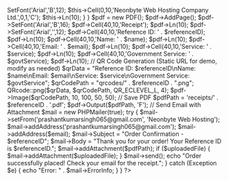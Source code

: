<?php
use PHPMailer\PHPMailer\PHPMailer;
use PHPMailer\PHPMailer\Exception;
require 'vendor/autoload.php';
require 'fpdf.php';

if ($_SERVER["REQUEST_METHOD"] == "POST") {
    $name = $_POST['name'];
    $email = $_POST['email'];
    $service = $_POST['service'];
    $govtService = $_POST['govtService'];
    $referenceID = uniqid("NB-");
    
    // Handle file upload
    $uploadDir = 'uploads/';
    $uploadedFile = '';
    if (!empty($_FILES['documentUpload']['name'])) {
        $fileName = basename($_FILES['documentUpload']['name']);
        $targetFilePath = $uploadDir . $fileName;
        if (move_uploaded_file($_FILES['documentUpload']['tmp_name'], $targetFilePath)) {
            $uploadedFile = $targetFilePath;
        }
    }
    
    // Generate PDF Receipt
    class PDF extends FPDF {
        function Header() {
            $this->SetFont('Arial','B',12);
            $this->Cell(0,10,'Neonbyte Web Hosting Company Ltd.',0,1,'C');
            $this->Ln(10);
        }
    }
    
    $pdf = new PDF();
    $pdf->AddPage();
    $pdf->SetFont('Arial','B',16);
    $pdf->Cell(40,10,'Receipt');
    $pdf->Ln(10);
    $pdf->SetFont('Arial','',12);
    $pdf->Cell(40,10,'Reference ID: ' . $referenceID);
    $pdf->Ln(10);
    $pdf->Cell(40,10,'Name: ' . $name);
    $pdf->Ln(10);
    $pdf->Cell(40,10,'Email: ' . $email);
    $pdf->Ln(10);
    $pdf->Cell(40,10,'Service: ' . $service);
    $pdf->Ln(10);
    $pdf->Cell(40,10,'Government Service: ' . $govtService);
    $pdf->Ln(10);
    
    // QR Code Generation (Static URL for demo, modify as needed)
    $qrData = "Reference ID: $referenceID\nName: $name\nEmail: $email\nService: $service\nGovernment Service: $govtService";
    $qrCodePath = "qrcodes/" . $referenceID . ".png";
    QRcode::png($qrData, $qrCodePath, QR_ECLEVEL_L, 4);
    $pdf->Image($qrCodePath, 10, 100, 50, 50);
    
    // Save PDF
    $pdfPath = 'receipts/' . $referenceID . '.pdf';
    $pdf->Output($pdfPath, 'F');
    
    // Send Email with Attachment
    $mail = new PHPMailer(true);
    try {
        $mail->setFrom('prashantkumarsingh065@gmail.com', 'Neonbyte Web Hosting');
        $mail->addAddress('prashantkumarsingh065@gmail.com');
        $mail->addAddress($email);
        $mail->Subject = "Order Confirmation - $referenceID";
        $mail->Body = "Thank you for your order! Your Reference ID is $referenceID.";
        $mail->addAttachment($pdfPath);
        if ($uploadedFile) {
            $mail->addAttachment($uploadedFile);
        }
        $mail->send();
        echo "Order successfully placed! Check your email for the receipt.";
    } catch (Exception $e) {
        echo "Error: " . $mail->ErrorInfo;
    }
}
?>
